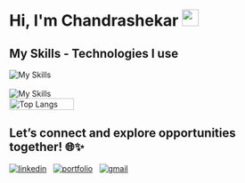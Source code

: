 
# Hi, I'm Chandrashekar <img src="https://raw.githubusercontent.com/MartinHeinz/MartinHeinz/master/wave.gif" width="30px" height="30px">

## My Skills - Technologies I use

<div class="flex flex-wrap justify-center gap-4">
  <img src="https://skillicons.dev/icons?i=js,ts,react,next,redux,tailwind,materialui,git," alt="My Skills" />
</div>
<br />
<div class="flex flex-wrap justify-center gap-4 mt-4">
  <img src="https://skillicons.dev/icons?i=github,vercel,netlify,html,css,bootstrap,vscode,bash,figma" alt="My Skills" />
</div>

<div style="display: flex; flex-direction: row;">
  <img src="https://github-readme-stats.vercel.app/api/top-langs?username=chandrashekar19&show_icons=true&locale=en&layout=compact&theme=tokyonight" alt="Top Langs"  width="48% height="200px"/>
  &nbsp;&nbsp;&nbsp;&nbsp;&nbsp;&nbsp;
</div>


## Let’s connect and explore opportunities together! 🌐✨

[![linkedin](https://skillicons.dev/icons?i=linkedin)](https://www.linkedin.com/in/chandrashekar19/)&nbsp;&nbsp;
[![portfolio](https://skillicons.dev/icons?i=vercel)](https://csk-dev.vercel.app/)&nbsp;&nbsp;
[![gmail](https://skillicons.dev/icons?i=gmail)](mailto:kalalshannu19@gmail.com)



